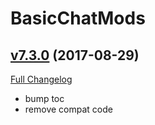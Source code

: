 # BasicChatMods

## [v7.3.0](https://github.com/funkydude/BasicChatMods/tree/v7.3.0) (2017-08-29)
[Full Changelog](https://github.com/funkydude/BasicChatMods/compare/v7.2.1...v7.3.0)

- bump toc  
- remove compat code  
